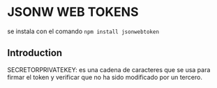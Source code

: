 # JSONW WEB TOKENS

 se instala con el comando `npm install jsonwebtoken`
## Introduction 

SECRETORPRIVATEKEY: es una cadena de caracteres que se usa para firmar el token y verificar que no ha sido modificado por un tercero.

